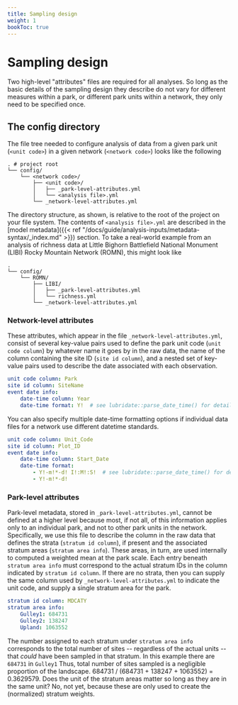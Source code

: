 ```yaml
---
title: Sampling design
weight: 1
bookToc: true
---
```


# Sampling design

Two high-level "attributes" files are required for all analyses. So long as the basic details of the sampling design they describe do not vary for different measures within a park, or different park units within a network, they only need to be specified once.

## The config directory

The file tree needed to configure analysis of data from a given park unit (`<unit code>`) in a given network (`<network code>`) looks like the following

    . # project root
    └── config/
        └── <network code>/
            ├── <unit code>/
            │   ├── _park-level-attributes.yml
            │   └── <analysis file>.yml
            └── _network-level-attributes.yml

The directory structure, as shown, is relative to the root of the project on your file system. The contents of `<analysis file>.yml` are described in the [model metadata]({{< ref "/docs/guide/analysis-inputs/metadata-syntax/_index.md" >}}) section. To take a real-world example from an analysis of richness data at Little Bighorn Battlefield National Monument (LIBI) Rocky Mountain Network (ROMN), this might look like

    .
    └── config/
        └── ROMN/
            ├── LIBI/
            │   ├── _park-level-attributes.yml
            │   └── richness.yml
            └── _network-level-attributes.yml

### Network-level attributes
These attributes, which appear in the file `_network-level-attributes.yml`, consist of several key-value pairs used to define the park unit code (`unit code column`) by whatever name it goes by in the raw data, the name of the column containing the site ID (`site id column`), and a nested set of key-value pairs used to describe the date associated with each observation.
```YAML
unit code column: Park
site id column: SiteName
event date info:
    date-time column: Year
    date-time format: Y!  # see lubridate::parse_date_time() for details
```

You can also specify multiple date-time formatting options if individual data files for a network use different datetime standards.
```YAML
unit code column: Unit_Code
site id column: Plot_ID
event date info:
    date-time column: Start_Date
    date-time format:
        - Y!-m!*-d! I!:M!:S!  # see lubridate::parse_date_time() for details
        - Y!-m!*-d!
```

### Park-level attributes
Park-level metadata, stored in `_park-level-attributes.yml`, cannot be defined at a higher level because most, if not all, of this information applies only to an individual park, and not to other park units in the network. Specifically, we use this file to describe the column in the raw data that defines the strata (`stratum id column`), if present and the associated stratum areas (`stratum area info`). These areas, in turn, are used internally to computed a weighted mean at the park scale. Each entry beneath `stratum area info` must correspond to the actual stratum IDs in the column indicated by `stratum id column`. If there are no strata, then you can supply the same column used by `_network-level-attributes.yml` to indicate the unit code, and supply a single stratum area for the park.
```YAML
stratum id column: MDCATY
stratum area info:
    Gulley1: 684731
    Gulley2: 138247
    Upland: 1063552
```

The number assigned to each stratum under `stratum area info` corresponds to the total number of sites -- regardless of the actual units -- that _could_ have been sampled in that stratum. In this example there are `684731` in `Gulley1` Thus, total number of sites sampled is a negligible proportion of the landscape. 684731 / (684731 + 138247 + 1063552) = 0.3629579. Does the unit of the stratum areas matter so long as they are in the same unit? No, not yet, because these are only used to create the (normalized) stratum weights.

